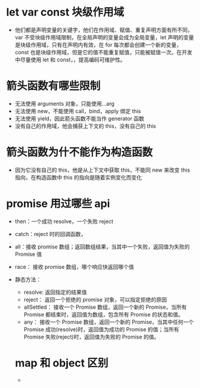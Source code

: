 # let var const 块级作用域

- 他们都是声明变量的关键字，他们在作用域、赋值、重复声明方面有所不同，var 不受块级作用域限制，在全局声明的变量会成为全局变量，let 声明的变量是块级作用域，只有在声明内有效，在 for 每次都会创建一个新的变量，const 也是块级作用域，但是它的值不能重复赋值，只能被赋值一次。在开发中尽量使用 let 和 const，，提高编码可维护性。

# 箭头函数有哪些限制

- 无法使用 arguments 对象，只能使用...arg
- 无法使用 new，不能使用 call，bind，apply 绑定 this
- 无法使用 yield，因此箭头函数不能当作 generator 函数
- 没有自己的作用域，他会捕获上下文的 this，没有自己的 this

# 箭头函数为什不能作为构造函数

- 因为它没有自己的 this，他是从上下文中获取 this，不能同 new 来改变 this 指向，在构造函数中 this 的指向是随着实例变化而变化

# promise 用过哪些 api

- then：一个成功 resolve，一个失败 reject
- catch：reject 时的回调函数，
- all：接收 promise 数组；返回数组结果，当其中一个失败，返回值为失败的 Promise 值
- race： 接收 promise 数组，哪个响应快返回哪个值
- 静态方法：

  - resolve: 返回指定的结果值
  - reject： 返回一个拒绝的 promise 对象，可以指定拒绝的原因
  - allSettled： 接收一个 Promise 数组，返回一个新的 Promise，当所有 Promise 都结束时，返回值为数组，包含所有 Promise 的状态和值。
  - any： 接收一个 Promise 数组，返回一个新的 Promise，当其中任何一个 Promise 成功(resolve)时，返回值为成功的 Promise 的值；当所有 Promise 失败(reject)时，返回值为失败的 Promise 的值。

  # map 和 object 区别

  -

